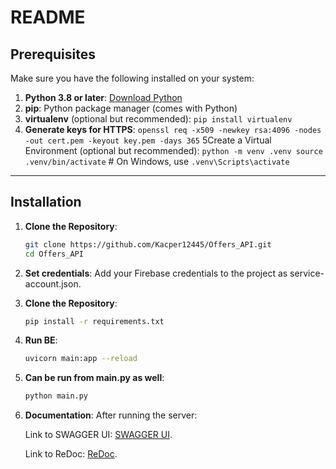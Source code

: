 # README

## Prerequisites

Make sure you have the following installed on your system:

1. **Python 3.8 or later**: [Download Python](https://www.python.org/downloads/)
2. **pip**: Python package manager (comes with Python)
3. **virtualenv** (optional but recommended): `pip install virtualenv`
4. **Generate keys for HTTPS**: `openssl req -x509 -newkey rsa:4096 -nodes -out cert.pem -keyout key.pem -days 365`
5Create a Virtual Environment (optional but recommended): `python -m venv .venv
source .venv/bin/activate`  # On Windows, use `.venv\Scripts\activate`
---

## Installation

1. **Clone the Repository**:
   ```bash
   git clone https://github.com/Kacper12445/Offers_API.git
   cd Offers_API
   
2. **Set credentials**:
   Add your Firebase credentials to the project as service-account.json.

3. **Clone the Repository**:
   ```bash
   pip install -r requirements.txt

4. **Run BE**:
   ```bash
   uvicorn main:app --reload

5. **Can be run from main.py as well**:
   ```bash
   python main.py
6. **Documentation**:
   After running the server:

    Link to SWAGGER UI: [SWAGGER UI](http://127.0.0.1:8000/docs).

    Link to ReDoc: [ReDoc](http://127.0.0.1:8000/redoc). 